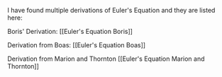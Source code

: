 I have found multiple derivations of Euler's Equation and they are listed here:

Boris' Derivation:
[[Euler's Equation Boris]]

Derivation from Boas:
[[Euler's Equation Boas]]

Derivation from Marion and Thornton
[[Euler's Equation Marion and Thornton]]


